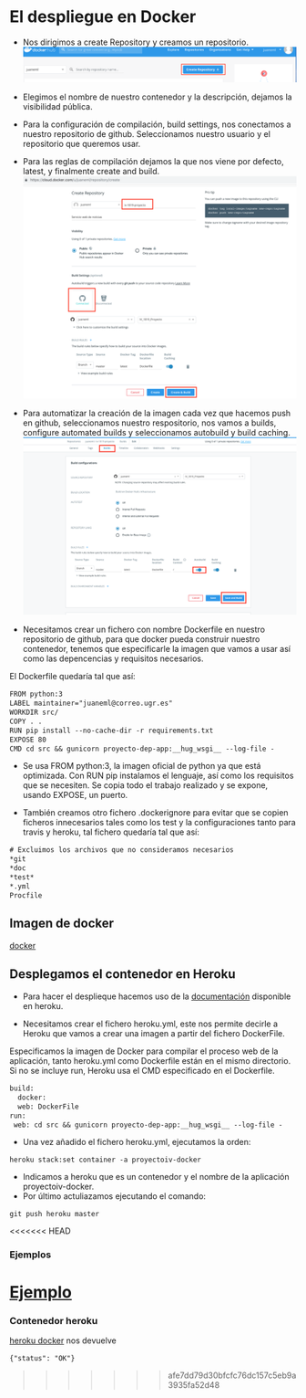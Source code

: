 # El despliegue en Docker

- Nos dirigimos a create Repository  y creamos un repositorio.
![create](https://github.com/juaneml/IV_1819_Proyecto/blob/master/doc/images/create_repository.png)
- Elegimos el nombre de nuestro contenedor y la descripción, dejamos la visibilidad pública.
- Para la configuración de compilación, build settings, nos conectamos a nuestro repositorio de github. Seleccionamos nuestro usuario y el repositorio que queremos usar.
- Para las reglas de compilación dejamos la que nos viene por defecto, latest, y finalmente create and build.
![docker_create](https://github.com/juaneml/IV_1819_Proyecto/blob/master/doc/images/docker_create.png)

- Para automatizar la creación de la imagen cada vez que hacemos push en github,
seleccionamos nuestro respositorio, nos vamos a builds, configure automated builds y seleccionamos autobuild y build caching.
![autobuild](https://github.com/juaneml/IV_1819_Proyecto/blob/master/doc/images/autobuild.png)

- Necesitamos crear un fichero con nombre Dockerfile en nuestro repositorio de github, para que docker pueda construir nuestro contenedor, tenemos que especificarle la imagen que vamos a usar así como las depencencias y requisitos necesarios.

El Dockerfile quedaría tal que así:

~~~~
FROM python:3
LABEL maintainer="juaneml@correo.ugr.es"
WORKDIR src/
COPY . .
RUN pip install --no-cache-dir -r requirements.txt
EXPOSE 80
CMD cd src && gunicorn proyecto-dep-app:__hug_wsgi__ --log-file -
~~~~


- Se usa FROM python:3, la imagen oficial de python ya que está optimizada. Con RUN pip instalamos el lenguaje, así como los requisitos que se necesiten. Se copia todo el trabajo realizado y se expone, usando EXPOSE, un puerto.

- También creamos otro fichero .dockerignore para evitar que se copien ficheros innecesarios tales como los test y la configuraciones tanto para travis y heroku, tal fichero quedaría tal que así:

~~~~
# Excluimos los archivos que no consideramos necesarios
*git
*doc
*test*
*.yml
Procfile
~~~~
## Imagen de docker
[docker](https://hub.docker.com/r/juaneml/iv-1819-proyecto)
## Desplegamos el contenedor en Heroku

- Para hacer el desplieque hacemos uso de la [documentación](https://devcenter.heroku.com/articles/build-docker-images-heroku-yml) disponible en heroku.

- Necesitamos crear el fichero heroku.yml, este nos permite decirle a Heroku que vamos a crear una imagen a partir del fichero DockerFile.

Especificamos la imagen de Docker para compilar el proceso web de la aplicación, tanto heroku.yml como Dockerfile están en el mismo directorio. Si no se incluye run, Heroku usa el CMD especificado en el Dockerfile.

~~~~
build:
  docker:
  web: DockerFile
run:
 web: cd src && gunicorn proyecto-dep-app:__hug_wsgi__ --log-file -
~~~~

- Una vez añadido el fichero heroku.yml, ejecutamos la orden:
~~~
heroku stack:set container -a proyectoiv-docker
~~~

- Indicamos a heroku que es un contenedor y el nombre de la aplicación proyectoiv-docker.
- Por último actuliazamos ejecutando el comando:
~~~
git push heroku master
~~~

<<<<<<< HEAD
### Ejemplos
[Ejemplo](http://localhost:8000/una_noticia?noticia=Es%20una%20noticia%20interesante%20&lugar=Espa%C3%B1a)
=======
### Contenedor heroku
[heroku docker](https://proyectoiv-docker.herokuapp.com/) nos devuelve 
~~~
{"status": "OK"}
~~~
>>>>>>> afe7dd79d30bfcfc76dc157c5eb9a3935fa52d48
